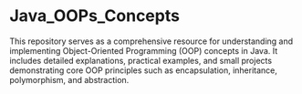 # Java_OOPs_Concepts
This repository serves as a comprehensive resource for understanding and implementing Object-Oriented Programming (OOP) concepts in Java. It includes detailed explanations, practical examples, and small projects demonstrating core OOP principles such as encapsulation, inheritance, polymorphism, and abstraction.
